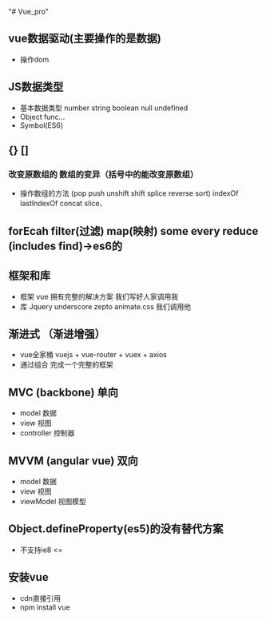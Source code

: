 "# Vue_pro"
## vue数据驱动(主要操作的是数据)
- 操作dom

## JS数据类型
- 基本数据类型   number string boolean null undefined
- Object func...
- Symbol(ES6)

## {} []
### 改变原数组的 数组的变异（括号中的能改变原数组）
- 操作数组的方法  (pop push unshift shift splice reverse sort) indexOf lastIndexOf concat slice、

## forEcah filter(过滤) map(映射) some every reduce (includes find)->es6的

## 框架和库
- 框架  vue 拥有完整的解决方案 我们写好人家调用我
- 库 Jquery underscore zepto animate.css 我们调用他

## 渐进式 （渐进增强）
- vue全家桶 vuejs + vue-router + vuex + axios
- 通过组合 完成一个完整的框架

## MVC (backbone) 单向
- model 数据
- view 视图
- controller 控制器

## MVVM (angular vue) 双向
- model 数据
- view 视图
- viewModel 视图模型

## Object.defineProperty(es5)的没有替代方案
- 不支持ie8 <=

## 安装vue
- cdn直接引用
- npm install vue

